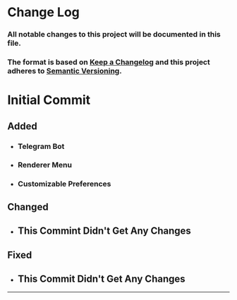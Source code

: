 # __Change Log__
### All notable changes to this project will be documented in this file.
### The format is based on [__Keep a Changelog__](https://keepachangelog.com/en/1.0.0/) and this project adheres to [__Semantic Versioning__](https://semver.org/).

# __Initial Commit__
## __Added__
* ### Telegram Bot
* ### Renderer Menu
* ### Customizable Preferences
## __Changed__
* ## This Commint Didn't Get Any Changes
## __Fixed__
* ## This Commit Didn't Get Any Changes
---